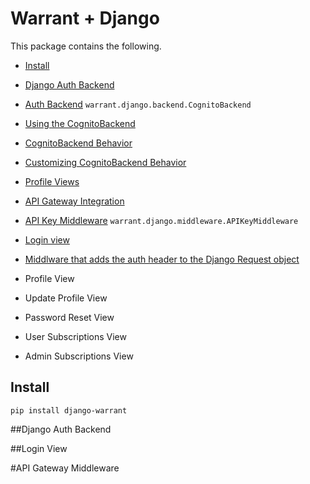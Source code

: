 # Warrant + Django
 
 This package contains the following.
 
 - [Install](#install)
 - [Django Auth Backend](#django-auth-backend)
 
 - [Auth Backend](#django-auth-backend) `warrant.django.backend.CognitoBackend`
  - [Using the CognitoBackend](#using-the-cognitobackend)
  - [CognitoBackend Behavior](#cognitobackend-behavior)
  - [Customizing CognitoBackend Behavior](#customizing-cognitobackend-behavior)
- [Profile Views](#profile-views)
- [API Gateway Integration](#api-gateway-integration)
- [API Key Middleware](#api-key-middleware) `warrant.django.middleware.APIKeyMiddleware`
- [Login view](#login-view)
- [Middlware that adds the auth header to the Django Request object](#api-gateway-middleware)
- Profile View
- Update Profile View
- Password Reset View
- User Subscriptions View
- Admin Subscriptions View
 
 ## Install 
 `pip install django-warrant`
 
 ##Django Auth Backend
 
 ##Login View
 
 #API Gateway Middleware
